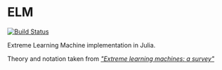 # ELM

[![Build Status](https://github.com/sergiovaneg/ELM.jl/actions/workflows/CI.yml/badge.svg?branch=main)](https://github.com/sergiovaneg/ELM.jl/actions/workflows/CI.yml?query=branch%3Amain)

Extreme Learning Machine implementation in Julia.

Theory and notation taken from *["Extreme learning machines: a survey"](https://doi.org/10.1007/s13042-011-0019-y)*